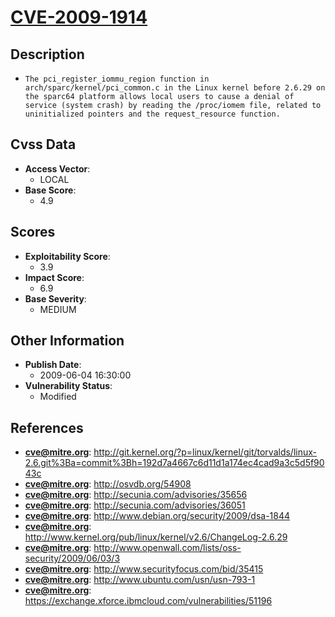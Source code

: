 
# [CVE-2009-1914](https://cve.mitre.org/cgi-bin/cvename.cgi?name=CVE-2009-1914)

## Description

- `The pci_register_iommu_region function in arch/sparc/kernel/pci_common.c in the Linux kernel before 2.6.29 on the sparc64 platform allows local users to cause a denial of service (system crash) by reading the /proc/iomem file, related to uninitialized pointers and the request_resource function.`

## Cvss Data

- **Access Vector**:
  - LOCAL
- **Base Score**:
  - 4.9

## Scores

- **Exploitability Score**:
  - 3.9
- **Impact Score**:
  - 6.9
- **Base Severity**:
  - MEDIUM

## Other Information

- **Publish Date**:
  - 2009-06-04 16:30:00
- **Vulnerability Status**:
  - Modified

## References

- **cve@mitre.org**: http://git.kernel.org/?p=linux/kernel/git/torvalds/linux-2.6.git%3Ba=commit%3Bh=192d7a4667c6d11d1a174ec4cad9a3c5d5f9043c
- **cve@mitre.org**: http://osvdb.org/54908
- **cve@mitre.org**: http://secunia.com/advisories/35656
- **cve@mitre.org**: http://secunia.com/advisories/36051
- **cve@mitre.org**: http://www.debian.org/security/2009/dsa-1844
- **cve@mitre.org**: http://www.kernel.org/pub/linux/kernel/v2.6/ChangeLog-2.6.29
- **cve@mitre.org**: http://www.openwall.com/lists/oss-security/2009/06/03/3
- **cve@mitre.org**: http://www.securityfocus.com/bid/35415
- **cve@mitre.org**: http://www.ubuntu.com/usn/usn-793-1
- **cve@mitre.org**: https://exchange.xforce.ibmcloud.com/vulnerabilities/51196
